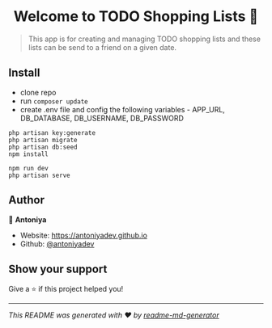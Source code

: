 <h1 align="center">Welcome to TODO Shopping Lists 👋</h1>
<p>
</p>

> This app is for creating and managing TODO shopping lists and these lists can be send to a friend on a given date.

## Install

- clone repo
- run ```composer update```
- create .env file and config the following variables - APP_URL,  DB_DATABASE, DB_USERNAME, DB_PASSWORD

```
php artisan key:generate
php artisan migrate
php artisan db:seed
npm install
```

```
npm run dev
php artisan serve
```

## Author

👤 **Antoniya**

* Website: https://antoniyadev.github.io
* Github: [@antoniyadev](https://github.com/antoniyadev)

## Show your support

Give a ⭐️ if this project helped you!

***
_This README was generated with ❤️ by [readme-md-generator](https://github.com/kefranabg/readme-md-generator)_